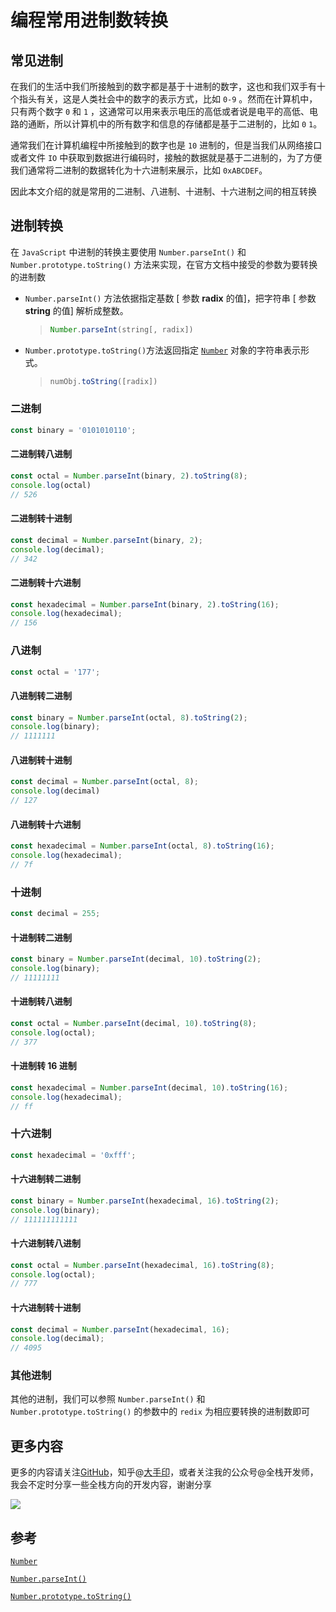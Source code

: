 # 编程常用进制数转换

## 常见进制

在我们的生活中我们所接触到的数字都是基于十进制的数字，这也和我们双手有十个指头有关，这是人类社会中的数字的表示方式，比如 `0-9` 。然而在计算机中，只有两个数字 `0` 和 `1` ，这通常可以用来表示电压的高低或者说是电平的高低、电路的通断，所以计算机中的所有数字和信息的存储都是基于二进制的，比如 `0` `1`。

通常我们在计算机编程中所接触到的数字也是 `10` 进制的，但是当我们从网络接口或者文件 `IO` 中获取到数据进行编码时，接触的数据就是基于二进制的，为了方便我们通常将二进制的数据转化为十六进制来展示，比如 `0xABCDEF`。

因此本文介绍的就是常用的二进制、八进制、十进制、十六进制之间的相互转换

## 进制转换

在 `JavaScript` 中进制的转换主要使用 `Number.parseInt()` 和 `Number.prototype.toString()` 方法来实现，在官方文档中接受的参数为要转换的进制数

- `Number.parseInt()` 方法依据指定基数 [ 参数 **radix** 的值]，把字符串 [ 参数 **string** 的值] 解析成整数。

  >```js
  >Number.parseInt(string[, radix])
  >```

- `Number.prototype.toString()`方法返回指定 [`Number`](https://developer.mozilla.org/zh-CN/docs/Web/JavaScript/Reference/Global_Objects/Number) 对象的字符串表示形式。

  > ```js
  > numObj.toString([radix])
  > ```

### 二进制

```js
const binary = '0101010110';
```



#### 二进制转八进制

```js
const octal = Number.parseInt(binary, 2).toString(8);
console.log(octal)
// 526
```



#### 二进制转十进制

```js
const decimal = Number.parseInt(binary, 2);
console.log(decimal);
// 342
```



#### 二进制转十六进制

```js
const hexadecimal = Number.parseInt(binary, 2).toString(16);
console.log(hexadecimal);
// 156
```



### 八进制

```js
const octal = '177';
```

#### 八进制转二进制

```js
const binary = Number.parseInt(octal, 8).toString(2);
console.log(binary);
// 1111111
```



#### 八进制转十进制

```js
const decimal = Number.parseInt(octal, 8);
console.log(decimal)
// 127
```



#### 八进制转十六进制

```js
const hexadecimal = Number.parseInt(octal, 8).toString(16);
console.log(hexadecimal);
// 7f
```



### 十进制

```js
const decimal = 255;
```

#### 十进制转二进制

```js
const binary = Number.parseInt(decimal, 10).toString(2);
console.log(binary);
// 11111111
```



#### 十进制转八进制

```js
const octal = Number.parseInt(decimal, 10).toString(8);
console.log(octal);
// 377
```



#### 十进制转 16 进制

```js
const hexadecimal = Number.parseInt(decimal, 10).toString(16);
console.log(hexadecimal);
// ff
```



### 十六进制

```js
const hexadecimal = '0xfff';
```

#### 十六进制转二进制

```js
const binary = Number.parseInt(hexadecimal, 16).toString(2);
console.log(binary);
// 111111111111
```



#### 十六进制转八进制

```js
const octal = Number.parseInt(hexadecimal, 16).toString(8);
console.log(octal);
// 777
```



#### 十六进制转十进制

```js
const decimal = Number.parseInt(hexadecimal, 16);
console.log(decimal);
// 4095
```

### 其他进制

其他的进制，我们可以参照 `Number.parseInt()` 和 `Number.prototype.toString()` 的参数中的 `redix` 为相应要转换的进制数即可

## 更多内容

更多的内容请关注[GitHub](https://github.com/hom)，知乎@[大手印](https://www.zhihu.com/people/mrmengj)，或者关注我的公众号@全栈开发师，我会不定时分享一些全栈方向的开发内容，谢谢分享

![](https://tva1.sinaimg.cn/large/007S8ZIlly1ggms66rig8j31bi0hcgol.jpg)

## 参考

[`Number`](https://developer.mozilla.org/zh-CN/docs/Web/JavaScript/Reference/Global_Objects/Number)

[`Number.parseInt()`](https://developer.mozilla.org/zh-CN/docs/Web/JavaScript/Reference/Global_Objects/parseInt)

[`Number.prototype.toString()`](https://developer.mozilla.org/zh-CN/docs/Web/JavaScript/Reference/Global_Objects/Number/toString)